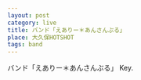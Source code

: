 ```yaml
---
layout: post
category: live
title: バンド「えありー＊あんさんぶる」
place: 大久保HOTSHOT
tags: band
---
```

バンド「えありー＊あんさんぶる」 Key.